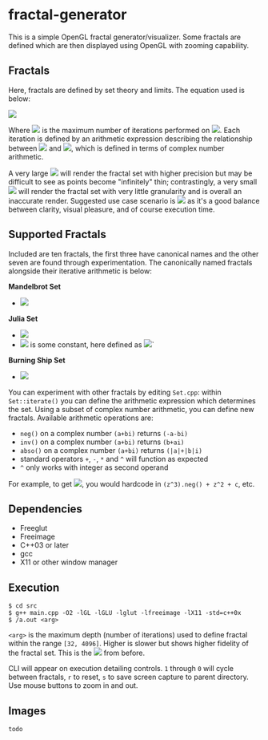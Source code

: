 # fractal-generator

This is a simple OpenGL fractal generator/visualizer. Some fractals are defined which are then displayed using OpenGL with zooming capability.

## Fractals
Here, fractals are defined by set theory and limits. The equation used is below:

<img src="https://latex.codecogs.com/gif.latex?z_n\in\text{F}\text{iff}\limsup_{n\to\\d}|z_{n+1}|\leq5" /> 

Where <img src="https://latex.codecogs.com/gif.latex?d" /> is the maximum number of iterations performed on <img src="https://latex.codecogs.com/gif.latex?z_n" />. Each iteration is defined by an arithmetic expression describing the relationship between <img src="https://latex.codecogs.com/gif.latex?z_n" /> and <img src="https://latex.codecogs.com/gif.latex?z_{n+1}" />, which is defined in terms of complex number arithmetic. 

A very large <img src="https://latex.codecogs.com/gif.latex?d" /> will render the fractal set with higher precision but may be difficult to see as points become "infinitely" thin; contrastingly, a very small <img src="https://latex.codecogs.com/gif.latex?d" /> will render the fractal set with very little granularity and is overall an inaccurate render. Suggested use case scenario is <img src="https://latex.codecogs.com/gif.latex?d\in[64,512]" /> as it's a good balance between clarity, visual pleasure, and of course execution time.

## Supported Fractals
Included are ten fractals, the first three have canonical names and the other seven are found through experimentation. The canonically named fractals alongside their iterative arithmetic is below:

<b>Mandelbrot Set</b>
- <img src="https://latex.codecogs.com/gif.latex?z_{n+1}=z_n^2+c" /> 

<b>Julia Set</b>
- <img src="https://latex.codecogs.com/gif.latex?z_{n+1}=z_n^2+k" /> 
- <img src="https://latex.codecogs.com/gif.latex?k" /> is some constant, here defined as <img src="https://latex.codecogs.com/gif.latex?(-0.835-0.232i)" />`

<b>Burning Ship Set</b>
- <img src="https://latex.codecogs.com/gif.latex?z_{n+1}=|z_n|^2+c" /> 

You can experiment with other fractals by editing `Set.cpp`: within `Set::iterate()` you can define the arithmetic expression which determines the set. Using a subset of complex number arithmetic, you can define new fractals. Available arithmetic operations are:

- `neg()` on a complex number `(a+bi)` returns `(-a-bi)`
- `inv()` on a complex number `(a+bi)` returns `(b+ai)`
- `abso()` on a complex number `(a+bi)` returns `(|a|+|b|i)`
- standard operators `+`, `-`, `*` and `^` will function as expected
- `^` only works with integer as second operand

For example, to get <img src="https://latex.codecogs.com/gif.latex?z_{n+1}=-z_n^3+z_n^2+c" />, you would hardcode in `(z^3).neg() + z^2 + c`, etc.

## Dependencies
- Freeglut
- Freeimage
- C++03 or later
- gcc
- X11 or other window manager

## Execution
    $ cd src
    $ g++ main.cpp -O2 -lGL -lGLU -lglut -lfreeimage -lX11 -std=c++0x
    $ /a.out <arg>
  
`<arg>` is the maximum depth (number of iterations) used to define fractal within the range `[32, 4096]`. Higher is slower but shows higher fidelity of the fractal set. This is the <img src="https://latex.codecogs.com/gif.latex?d" /> from before.

CLI will appear on execution detailing controls. `1` through `0` will cycle between fractals, `r` to reset, `s` to save screen capture to parent directory. Use mouse buttons to zoom in and out.

## Images
`todo`
